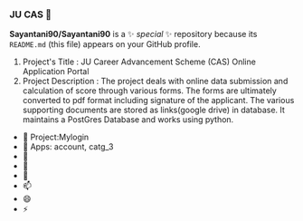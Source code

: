 ### JU CAS 👋


**Sayantani90/Sayantani90** is a ✨ _special_ ✨ repository because its `README.md` (this file) appears on your GitHub profile.

 1. Project's Title : JU Career Advancement Scheme (CAS) Online Application Portal
 2. Project Description : The project deals with online data submission and calculation of score through various forms.
    The forms are ultimately converted to pdf format including signature of the applicant.
    The various supporting documents are stored as links(google drive) in database.
    It maintains a PostGres Database and works using python.

- 🔭 Project:Mylogin
- 🌱 Apps: account, catg_3
- 👯 
- 🤔 
- 💬 
- 📫 
- 😄 
- ⚡ 

